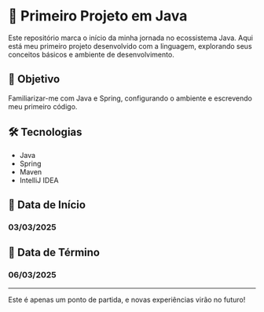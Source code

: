 # 🚀 Primeiro Projeto em Java

Este repositório marca o início da minha jornada no ecossistema Java. Aqui está meu primeiro projeto desenvolvido com a linguagem, explorando seus conceitos básicos e ambiente de desenvolvimento.

## 📌 Objetivo
Familiarizar-me com Java e Spring, configurando o ambiente e escrevendo meu primeiro código.

## 🛠️ Tecnologias
- Java
- Spring
- Maven
- IntelliJ IDEA

## 📅 Data de Início
### 03/03/2025
## 📅 Data de Término
### 06/03/2025

---
Este é apenas um ponto de partida, e novas experiências virão no futuro!
